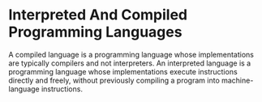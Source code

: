 # Interpreted And Compiled Programming Languages

A compiled language is a programming language whose implementations are typically compilers and not interpreters. An interpreted language is a programming language whose implementations execute instructions directly and freely, without previously compiling a program into machine-language instructions.
